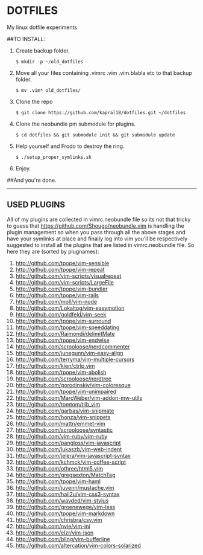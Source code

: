 DOTFILES
========

My linux dotfile experiments


##TO INSTALL:
1. Create backup folder.

    ```
    $ mkdir -p ~/old_dotfiles
    ```        
2. Move all your files containing .vimrc .vim .vim.blabla etc to that backup folder.
    
    ```
    $ mv .vim* old_dotfiles/
    ```
3. Clone the repo
    
    ```
    $ git clone https://github.com/kapral18/dotfiles.git ~/dotfiles
    ```
4. Clone the neobundle pm submodule for plugins.
    
    ```
    $ cd dotfiles && git submodule init && git submodule update
    ```
5. Help yourself and Frodo to destroy the ring.
    
    ```
    $ ./setup_proper_symlinks.sh
    ```
6. Enjoy.

##And you're done.

- - -

## USED PLUGINS

All of my plugins are collected in vimrc.neobundle file so its not that
tricky to guess that <https://github.com/Shougo/neobundle.vim> is handling the plugin
management so when you pass through all the above stages and have your symlinks at
place and finally log into vim you'll be respectively suggested to install all the plugins
that are listed in vimrc.neobundle file. So here they are (sorted by plugnames):


1. <http://github.com/tpope/vim-sensible>
1. <http://github.com/tpope/vim-repeat>
1. <http://github.com/vim-scripts/visualrepeat>
1. <http://github.com/vim-scripts/LargeFile>
1. <http://github.com/tpope/vim-bundler>
1. <http://github.com/tpope/vim-rails>
1. <http://github.com/moll/vim-node>
1. <http://github.com/Lokaltog/vim-easymotion>
1. <http://github.com/goldfeld/vim-seek>
1. <http://github.com/tpope/vim-surround>
1. <http://github.com/tpope/vim-speeddating>
1. <http://github.com/Raimondi/delimitMate>
1. <http://github.com/tpope/vim-endwise>
1. <http://github.com/scrooloose/nerdcommenter>
1. <http://github.com/junegunn/vim-easy-align>
1. <http://github.com/terryma/vim-multiple-cursors>
1. <http://github.com/kien/ctrlp.vim>
1. <http://github.com/tpope/vim-abolish>
1. <http://github.com/scrooloose/nerdtree>
1. <http://github.com/gorodinskiy/vim-coloresque>
1. <http://github.com/tpope/vim-unimpaired>
1. <http://github.com/MarcWeber/vim-addon-mw-utils>
1. <http://github.com/tomtom/tlib_vim>
1. <http://github.com/garbas/vim-snipmate>
1. <http://github.com/honza/vim-snippets>
1. <http://github.com/mattn/emmet-vim>
1. <http://github.com/scrooloose/syntastic>
1. <http://github.com/vim-ruby/vim-ruby>
1. <http://github.com/pangloss/vim-javascript>
1. <http://github.com/lukaszb/vim-web-indent>
1. <http://github.com/jelera/vim-javascript-syntax>
1. <http://github.com/kchmck/vim-coffee-script>
1. <http://github.com/othree/html5.vim>
1. <http://github.com/gregsexton/MatchTag>
1. <http://github.com/tpope/vim-haml>
1. <http://github.com/juvenn/mustache.vim>
1. <http://github.com/hail2u/vim-css3-syntax>
1. <http://github.com/wavded/vim-stylus>
1. <http://github.com/groenewege/vim-less>
1. <http://github.com/tpope/vim-markdown>
1. <http://github.com/chrisbra/csv.vim>
1. <http://github.com/nvie/vim-ini>
1. <http://github.com/elzr/vim-json>
1. <http://github.com/bling/vim-bufferline>
1. <http://github.com/altercation/vim-colors-solarized>
